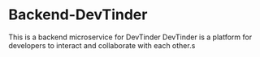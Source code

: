 # Backend-DevTinder

This is a backend microservice for DevTinder
DevTinder is a platform for developers to interact and collaborate with each other.s
